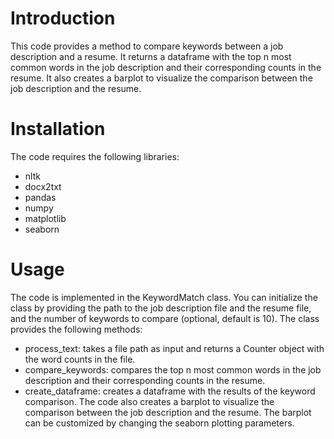 # Introduction
This code provides a method to compare keywords between a job description and a resume. It returns a dataframe with the top n most common words in the job description and their corresponding counts in the resume. It also creates a barplot to visualize the comparison between the job description and the resume.

# Installation
The code requires the following libraries:

- nltk
- docx2txt
- pandas
- numpy
- matplotlib
- seaborn


# Usage
The code is implemented in the KeywordMatch class. You can initialize the class by providing the path to the job description file and the resume file, and the number of keywords to compare (optional, default is 10). The class provides the following methods:

- process_text: takes a file path as input and returns a Counter object with the word counts in the file.
- compare_keywords: compares the top n most common words in the job description and their corresponding counts in the resume.
- create_dataframe: creates a dataframe with the results of the keyword comparison.
The code also creates a barplot to visualize the comparison between the job description and the resume. The barplot can be customized by changing the seaborn plotting parameters.
